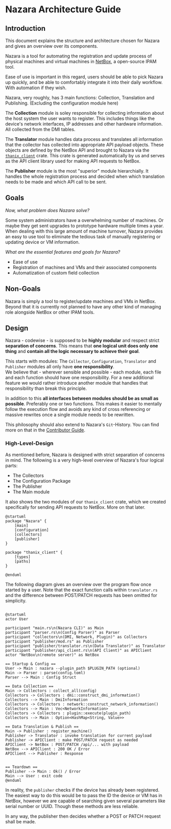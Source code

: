 # Nazara Architecture Guide

## Introduction

This document explains the structure and architecture chosen for Nazara and gives an overview over its components.

Nazara is a tool for automating the registration and update process of physical machines and virtual machines in
[NetBox](https://netboxlabs.com/docs/netbox/), a open-source IPAM tool.

Ease of use is important in this regard, users should be able to pick Nazara up quickly, and be able to comfortably
integrate it into their daily workflow. With automation if they wish.

Nazara, very roughly, has 3 main functions: Collection, Translation and Publishing. (Excluding the configuration
module here)

The **Collection** module is soley responsible for collecting information about the host system the user wants to register.
This includes things like the device's network interfaces, IP addresses and other hardware information. All collected from
the DMI tables.

The **Translator** module handles data process and translates all information that the collector has collected into appropriate
API payload objects. These objects are defined by the NetBox API and brought to Nazara via the [`thanix_client`](https://github.com/The-Nazara-Project/thanix_client)
crate. This crate is generated automatically by us and serves as the API client library used for making API requests to NetBox.

The **Publisher** module is the most "superior" module hierarchially. It handles the whole registration process and decided when 
which translation needs to be made and which API call to be sent.

## Goals

*Now, what problem does Nazara solve?*

Some system administrators have a overwhelming number of machines. Or maybe they get sent upgrades to prototype hardware multiple times
a year. When dealing with this large amount of machine turnover, Nazara provides an easy to use tool to eliminate the tedious task
of manually registering or updating device or VM information.

*What are the essential features and goals for Nazara?*

- Ease of use
- Registration of machines and VMs and their associated components
- Automatization of custom field collection

## Non-Goals

Nazara is simply a tool to register/update machines and VMs in NetBox. Beyond that it is currently not planned
to have any other kind of managing role alongside NetBox or other IPAM tools.

## Design

Nazara - codewise - is supposed to be **highly modular** and respect strict **separation of concerns**.
This means that **one logical unit does only one thing** and **contain all the logic necessary to achieve their goal**.

This starts with modules: The `Collector`, `Configuration`, `Translator` and `Publisher` modules all only have **one 
responsibility**.<br>
We believe that - wherever sensible and possible - each module, each file and each function should have one responsibility.
For a new additional feature we would rather introduce another module that handles that responsibility than break this principle.

In addition to this **all interfaces between modules should be as small as possible**. Preferably one or two functions.
This makes it easier to mentally follow the execution flow and avoids any kind of cross referencing or massive rewrites once
a single module needs to be rewritten.

This philosophy should also extend to Nazara's `Git`-History. You can find more on that in the
[Contributor Guide](../contributors/index.md).

### High-Level-Design

As mentioned before, Nazara is designed with strict separation of concerns in mind.
The following is a very high-level overview of Nazara's four logical parts:

- The Collectors
- The Configuration Package
- The Publisher
- The Main module

It also shows the two modules of our `thanix_client` crate, which we created specifically
for sending API requests to NetBox. More on that later.

```plantuml
@startuml
package "Nazara" {
    [main]
    [configuration]
    [collectors]
    [publisher]
}

package "thanix_client" {
    [types]
    [paths]
}

@enduml
```

The following diagram gives an overview over the program flow once started by a user.
Note that the exact function calls within `translator.rs` and the difference between POST/PATCH
requests has been omitted for simplicity.

```plantuml

@startuml
actor User

participant "main.rs\n(Nazara CLI)" as Main
participant "parser.rs\n(Config Parser)" as Parser
participant "collectors\n(DMI, Network, Plugin)" as Collectors
participant "publisher/mod.rs" as Publisher
participant "publisher/translator.rs\n(Data Translator)" as Translator
participant "publisher/api_client.rs\n(API Client)" as APIClient
actor "NetBox\n(remote server)" as NetBox

== Startup & Config ==
User -> Main : nazara --plugin_path $PLUGIN_PATH (optional)
Main -> Parser : parse(config.toml)
Parser --> Main : Config Struct

== Data Collection ==
Main -> Collectors : collect_all(config)
Collectors -> Collectors : dmi::construct_dmi_information()
Collectors --> Main : DmiInformation
Collectors -> Collectors : network::construct_network_information()
Collectors --> Main : Vec<NetworkInformation>
Collectors -> Collectors : plugin::execute(plugin_path)
Collectors --> Main : Option<HashMap<String, Value>>

== Data Translation & Publish ==
Main -> Publisher : register_machine()
Publisher -> Translator : invoke translation for current payload
Publisher -> APIClient : make POST/PATCH request as needed
APIClient -> NetBox : POST/PATCH /api/... with payload
NetBox --> APIClient : 200 OK / Error
APIClient --> Publisher : Response


== Teardown ==
Publisher --> Main : Ok() / Error 
Main --> User : exit code
@enduml

```

In reality, the `publisher` checks if the device has already been registered. The easiest way to do this 
would be to pass the ID the device or VM has in NetBox, however we are capable of searching given several
parameters like serial number or UUID. Though these methods are less reliable.

In any way, the publisher then decides whether a POST or PATCH request shall be made.

